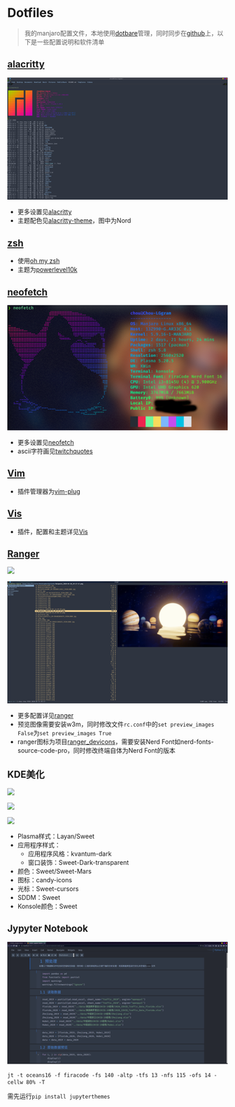 # Dotfiles

>   我的manjaro配置文件，本地使用[dotbare](https://github.com/kazhala/dotbare)管理，同时同步在[github](https://github.com/violencemofrog/dotfiles)上，以下是一些配置说明和软件清单

## [alacritty](https://github.com/violencemofrog/dotfiles/tree/main/.config/alacritty)

![](./Pictures/screenshot/alacritty.png)

*   更多设置见[alacritty](https://github.com/alacritty/alacritty)
*   主题配色见[alacritty-theme](https://github.com/eendroroy/alacritty-theme)，图中为Nord

## [zsh](https://github.com/violencemofrog/dotfiles/blob/main/.zshrc)

*   使用[oh my zsh](https://github.com/ohmyzsh/ohmyzsh)
*   主题为[powerlevel10k](https://github.com/romkatv/powerlevel10k)

## [neofetch](https://github.com/violencemofrog/dotfiles/tree/main/.config/neofetch)

![](./Pictures/screenshot/neofetch.png)

*   更多设置见[neofetch](https://github.com/dylanaraps/neofetch)
*   ascii字符画见[twitchquotes](https://www.twitchquotes.com/copypastas/ascii-art)

## [Vim](https://github.com/violencemofrog/dotfiles/blob/main/.vimrc)

*   插件管理器为[vim-plug](https://github.com/junegunn/vim-plug)

## [Vis](https://github.com/violencemofrog/dotfiles/tree/main/.config/vis)

*   插件，配置和主题详见[Vis](https://github.com/martanne/vis)

## [Ranger](https://github.com/violencemofrog/dotfiles/tree/main/.config/ranger)

![](./Pictures/screenshot/ranger1.png)

![](./Pictures/screenshot/ranger2.png)

*   更多配置详见[ranger](https://github.com/ranger/ranger)
*   预览图像需要安装w3m，同时修改文件`rc.conf`中的`set preview_images False`为`set preview_images True`
*   ranger图标为项目[ranger_devicons](https://github.com/alexanderjeurissen/ranger_devicons)，需要安装Nerd Font如nerd-fonts-source-code-pro，同时修改终端自体为Nerd Font的版本

## KDE美化

![](./Pictures/screenshot/KDE1.png)

![](./Pictures/screenshot/KDE2.png)

![](./Pictures/screenshot/KDE3.png)

*   Plasma样式：Layan/Sweet
*   应用程序样式：
    *   应用程序风格：kvantum-dark
    *   窗口装饰：Sweet-Dark-transparent
*   颜色：Sweet/Sweet-Mars
*   图标：candy-icons
*   光标：Sweet-cursors
*   SDDM：Sweet
*   Konsole颜色：Sweet

## Jypyter Notebook

![](./Pictures/screenshot/jupyter.png)
```shell
jt -t oceans16 -f firacode -fs 140 -altp -tfs 13 -nfs 115 -ofs 14 -cellw 80% -T
```

需先运行`pip install jupyterthemes`